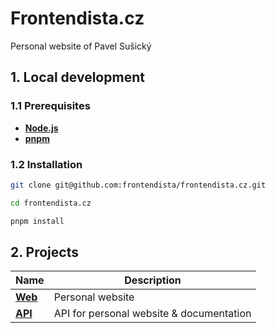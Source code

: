 # Frontendista.cz

Personal website of Pavel Sušický

## 1. Local development

### 1.1 Prerequisites

-   [**Node.js**](https://nodejs.org)
-   [**pnpm**](https://pnpm.io)

### 1.2 Installation

```sh
git clone git@github.com:frontendista/frontendista.cz.git

cd frontendista.cz

pnpm install
```

## 2. Projects

| Name                  | Description                              |
| --------------------- | ---------------------------------------- |
| [**Web**](./apps/web) | Personal website                         |
| [**API**](./apps/API) | API for personal website & documentation |
